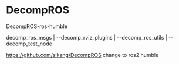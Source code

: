 # DecompROS
DecompROS-ros-humble


  decomp_ros_msgs
  | 
  --decomp_rviz_plugins
  |
  --decomp_ros_utils
  |
  --decomp_test_node

  
https://github.com/sikang/DecompROS  change to ros2 humble
